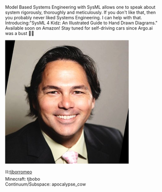 Model Based Systems Engineering with SysML allows one to speak about system rigorously, thoroughly and meticulously. If you don't like that, then you probably never liked Systems Engineering.
I can help with that. Introducing:"SysML 4 Kidz: An Illustrated Guide to Hand Drawn Diagrams." Available soon on Amazon!
Stay tuned for self-driving cars since Argo.ai was a bust 🤙🏼

![TJ](./lnkdin.jfif)

⛓:[tjborromeo](https://www.LinkedIn.com/in/tjborromeo)<br>
Minecraft: tjbobo<br>
Continuum/Subspace: apocalypse_cow<br>
